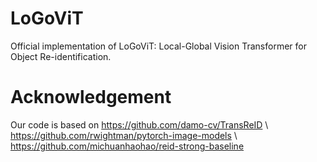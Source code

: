 # LoGoViT
Official implementation of LoGoViT: Local-Global Vision Transformer for Object Re-identification.

# Acknowledgement
Our code is based on 
https://github.com/damo-cv/TransReID \\
https://github.com/rwightman/pytorch-image-models \\
https://github.com/michuanhaohao/reid-strong-baseline
